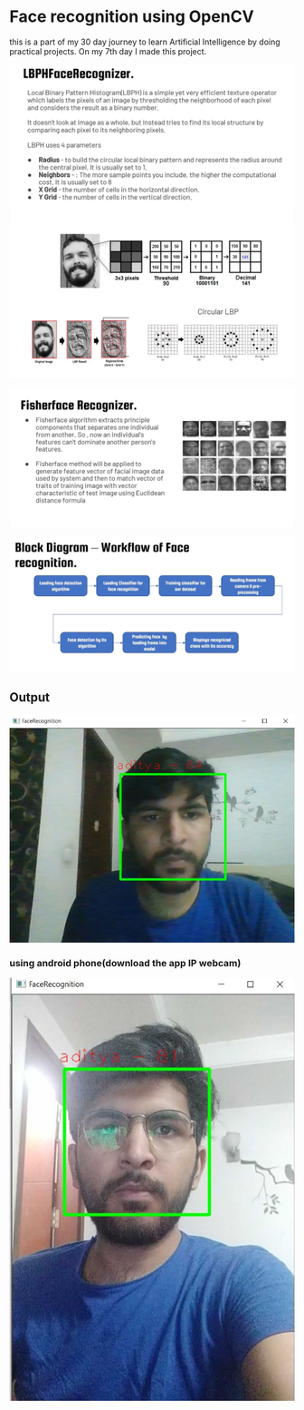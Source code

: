 # Face recognition using OpenCV

this is a part of my 30 day journey to learn Artificial Intelligence by doing practical projects. On my 7th day I made this project.

![](Images/LBHP_img.JPG)
![](Images/LBPHFaceRec.JPG)

![](Images/fisherface.JPG)

![](Images/blockDia.JPG)

## Output

![](Images/output.JPG)

### using android phone(download the app IP webcam)

![](Images/output_phone.JPG)
